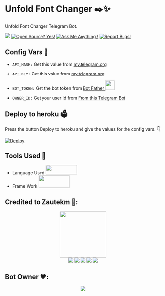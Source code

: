 # Unfold Font Changer ✒️✨
Unfold Font Changer Telegram Bot.

<a href="http://t.me/UnfoldFontBot"><img src="https://img.shields.io/badge/Telegram-Bot-blue.svg?logo=telegram"></a>
[![Open Source? Yes!](https://badgen.net/badge/Open%20Source%20%3F/Yes/yellow?icon=github)](https://github.com/DarkHat28/Unfold-Font-Changer)
[![Ask Me Anything !](https://img.shields.io/badge/🤔%20Ask%20me-anything-1abc9c.svg)](http://t.me/UnfoldQuery_Bot)
[![Report Bugs!](https://badgen.net/badge/🐞%20Report%20/Bugs/red)](http://t.me/UnfoldQuery_Bot)

## Config Vars 🤖

- `API_HASH:` Get this value from [my.telegram.org](https://my.telegram.org)

- `API_KEY:` Get this value from [my.telegram.org](https://my.telegram.org)

- `BOT_TOKEN:` Get the bot token from [Bot Father <img src="https://telegra.ph/file/8d80c13110506bf1cb58e.jpg" width="30" height="30">](https://t.me/BotFather)

- `OWNER_ID:` Get your user id from [From this Telegram Bot](https://t.me/chatIDrobot)
## Deploy to heroku 🗳
Press the button Deploy to heroku and give the values for the config vars. 👇

[![Deploy](https://www.herokucdn.com/deploy/button.svg)](https://heroku.com/deploy?template=https://github.com/DarkHat28/Unfold-Font-Changer)

## Tools Used 🧰
- Language Used [<img src="https://telegra.ph/file/960ed8709acaf8c68b894.jpg" width="100" height="30">](https://www.python.org/)
- Frame Work [<img src="https://telegra.ph/file/804f06d1590f7619a63ed.jpg" width="100" height="40">](https://github.com/pyrogram/pyrogram)

## Credited to Zautekm 👤:
<p align="middle">
<img src="https://telegra.ph/file/f856316b19a05bde4296d.jpg" width="150" height="150"><br>
<img src="https://badgen.net/badge/Name/ZauteKm/FF33FF?icon=awesome&labelColor=0080FF"></a>
<img src="https://badgen.net/badge/Skills/python/purple?icon=terminal&labelColor=red"></a>
<a href="https://telegram.dog/Zautebot"><img src="https://img.shields.io/badge/Telegram-Link-blue.svg?logo=telegram"></a>
<a href="https://github.com/Zaute-Km"><img src="https://badgen.net/badge/Follow%20on%20/GitHub/80FF00?icon=github&labelColor=black"></a>
<a href="https://youtube.com/c/ZauteKm"><img src="https://img.shields.io/badge/YouTube-Channel-FF3333.svg?logo=youtube&logoColor=FF3333"></a>
<p align="left">
</p>

## Bot Owner ❤️:
<p align="middle">
<a href="https://github.com/DarkHat28"><img src="https://badgen.net/badge/❤️%20/Dark Hat/80FF000?icon=github&labelColor=black"></a>
